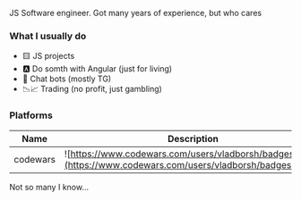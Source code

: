 JS Software engineer. Got many years of experience, but who cares

### What I usually do

- 🟨 JS projects
- 🅰️ Do somth with Angular (just for living)
- 🤖 Chat bots (mostly TG)
- 📉📈 Trading (no profit, just gambling)

### Platforms

| Name    | Description |
| -------- | ------- |
| codewars | ![https://www.codewars.com/users/vladborsh/badges/large](https://www.codewars.com/users/vladborsh/badges/micro)|

Not so many I know...
